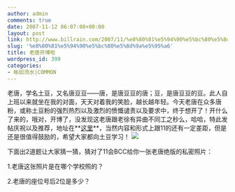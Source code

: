 ```yaml
---
author: admin
comments: true
date: 2007-11-12 06:07:08+00:00
layout: post
link: http://www.billrain.com/2007/11/%e8%80%81%e5%94%90%e5%bc%80%e5%8d%9a%e5%95%a6/
slug: '%e8%80%81%e5%94%90%e5%bc%80%e5%8d%9a%e5%95%a6'
title: 老唐开博啦
wordpress_id: 399
categories:
- 帐如流水|COMMON
---
```


老唐，学名土豆，又名唐豆豆——唐，是唐豆豆的唐；豆，是唐豆豆的豆。此人自上班以来就坐在我的对面，天天对着我的笑脸，越长越年轻。今天老唐在众多唐粉，或称土豆粉的强烈热烈以及激烈的愤慨谴责以及要求中，终于想开了！开什么了来的，哦对，开博了，没发现这老唐跟老徐有异曲不同工之秒么，哈哈，特此发帖庆祝以及推荐，地址在**[这里](http://hi.baidu.com/laotang1394235)**，当然内容和形式上跟11的还有一定差距，但是还是很值得鼓励的，希望大家都向土豆学习！
[![](http://www.billrain.com/wp-content/uploads/2007/11/dsc00897.jpg)](http://www.billrain.com/wp-content/uploads/2007/11/dsc00897.jpg)

下面出2道题让大家猜一猜，猜对了11会BCC给你一张老唐绝版的私密照片：

1.老唐这张照片是在哪个学校照的？

2.老唐的座位号后2位是多少？
